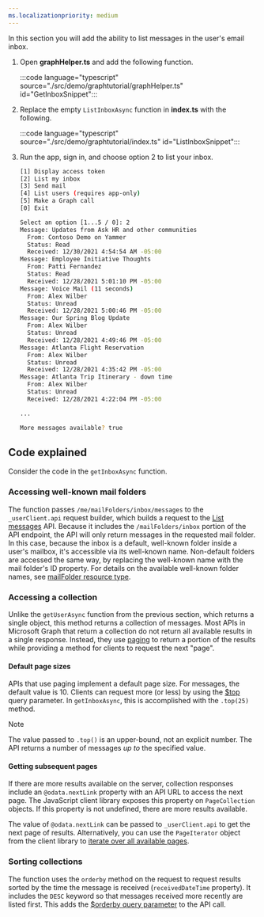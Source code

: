 ```yaml
---
ms.localizationpriority: medium
---
```


<!-- markdownlint-disable MD041 -->

In this section you will add the ability to list messages in the user's email inbox.

1. Open **graphHelper.ts** and add the following function.

    :::code language="typescript" source="./src/demo/graphtutorial/graphHelper.ts" id="GetInboxSnippet":::

1. Replace the empty `ListInboxAsync` function in **index.ts** with the following.

    :::code language="typescript" source="./src/demo/graphtutorial/index.ts" id="ListInboxSnippet":::

1. Run the app, sign in, and choose option 2 to list your inbox.

    ```bash
    [1] Display access token
    [2] List my inbox
    [3] Send mail
    [4] List users (requires app-only)
    [5] Make a Graph call
    [0] Exit

    Select an option [1...5 / 0]: 2
    Message: Updates from Ask HR and other communities
      From: Contoso Demo on Yammer
      Status: Read
      Received: 12/30/2021 4:54:54 AM -05:00
    Message: Employee Initiative Thoughts
      From: Patti Fernandez
      Status: Read
      Received: 12/28/2021 5:01:10 PM -05:00
    Message: Voice Mail (11 seconds)
      From: Alex Wilber
      Status: Unread
      Received: 12/28/2021 5:00:46 PM -05:00
    Message: Our Spring Blog Update
      From: Alex Wilber
      Status: Unread
      Received: 12/28/2021 4:49:46 PM -05:00
    Message: Atlanta Flight Reservation
      From: Alex Wilber
      Status: Unread
      Received: 12/28/2021 4:35:42 PM -05:00
    Message: Atlanta Trip Itinerary - down time
      From: Alex Wilber
      Status: Unread
      Received: 12/28/2021 4:22:04 PM -05:00

    ...

    More messages available? true
    ```

## Code explained

Consider the code in the `getInboxAsync` function.

### Accessing well-known mail folders

The function passes `/me/mailFolders/inbox/messages` to the `_userClient.api` request builder, which builds a request to the [List messages](/graph/api/user-list-messages) API. Because it includes the `/mailFolders/inbox` portion of the API endpoint, the API will only return messages in the requested mail folder. In this case, because the inbox is a default, well-known folder inside a user's mailbox, it's accessible via its well-known name. Non-default folders are accessed the same way, by replacing the well-known name with the mail folder's ID property. For details on the available well-known folder names, see [mailFolder resource type](/graph/api/resources/mailfolder).

### Accessing a collection

Unlike the `getUserAsync` function from the previous section, which returns a single object, this method returns a collection of messages. Most APIs in Microsoft Graph that return a collection do not return all available results in a single response. Instead, they use [paging](/graph/paging) to return a portion of the results while providing a method for clients to request the next "page".

#### Default page sizes

APIs that use paging implement a default page size. For messages, the default value is 10. Clients can request more (or less) by using the [$top](/graph/query-parameters#top-parameter) query parameter. In `getInboxAsync`, this is accomplished with the `.top(25)` method.

> [!NOTE]
> The value passed to `.top()` is an upper-bound, not an explicit number. The API returns a number of messages *up to* the specified value.

#### Getting subsequent pages

If there are more results available on the server, collection responses include an `@odata.nextLink` property with an API URL to access the next page. The JavaScript client library exposes this property on `PageCollection` objects. If this property is not undefined, there are more results available.

The value of `@odata.nextLink` can be passed to `_userClient.api` to get the next page of results. Alternatively, you can use the `PageIterator` object from the client library to [iterate over all available pages](/graph/sdks/paging).

### Sorting collections

The function uses the `orderby` method on the request to request results sorted by the time the message is received (`receivedDateTime` property). It includes the `DESC` keyword so that messages received more recently are listed first. This adds the [$orderby query parameter](/graph/query-parameters#orderby-parameter) to the API call.
